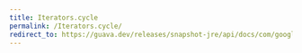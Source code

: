 ```yaml
---
title: Iterators.cycle
permalink: /Iterators.cycle/
redirect_to: https://guava.dev/releases/snapshot-jre/api/docs/com/google/common/collect/Iterators.html#cycle-T...-
---
```

